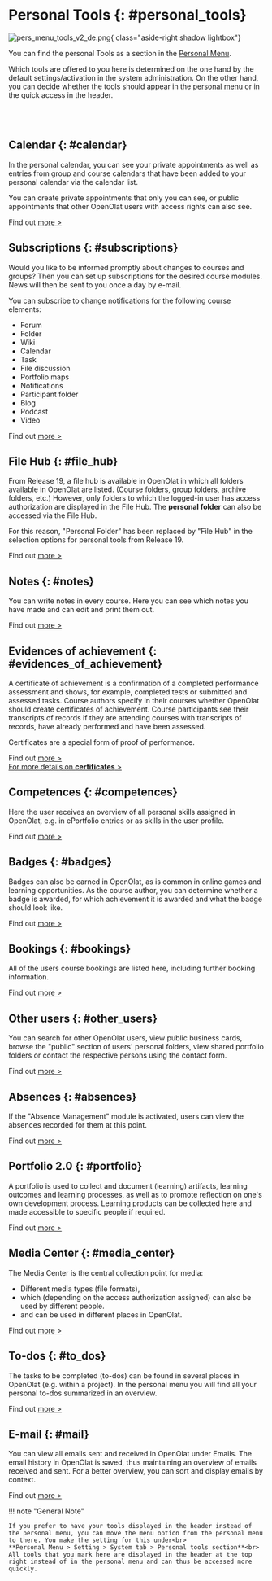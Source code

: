 # Personal Tools {: #personal_tools}

![pers_menu_tools_v2_de.png](assets/pers_menu_tools_v2_de.png){ class="aside-right shadow lightbox"}

You can find the personal Tools as a section in the [Personal Menu](index.md).

Which tools are offered to you here is determined on the one hand by the default settings/activation in the system administration. On the other hand, you can decide whether the tools should appear in the [personal menu](index.md) or in the quick access in the header.

<br>
<br>

## Calendar {: #calendar}
  
In the personal calendar, you can see your private appointments as well as entries from group and course calendars that have been added to your personal calendar via the calendar list.

You can create private appointments that only you can see, or public appointments that other OpenOlat users with access rights can also see.

Find out [more >](Calendar.md)


##  Subscriptions {: #subscriptions}

Would you like to be informed promptly about changes to courses and groups? Then you can set up subscriptions for the desired course modules. News will then be sent to you once a day by e-mail.

You can subscribe to change notifications for the following course elements: 

* Forum
* Folder
* Wiki
* Calendar
* Task
* File discussion
* Portfolio maps
* Notifications
* Participant folder
* Blog
* Podcast
* Video

Find out [more >](Subscriptions.md)




## File Hub {: #file_hub}

From Release 19, a file hub is available in OpenOlat in which all folders available in OpenOlat are listed. (Course folders, group folders, archive folders, etc.) However, only folders to which the logged-in user has access authorization are displayed in the File Hub. The **personal folder** can also be accessed via the File Hub.

For this reason, "Personal Folder" has been replaced by "File Hub" in the selection options for personal tools from Release 19.

Find out [more >](File_Hub.md)


##  Notes {: #notes}

You can write notes in every course. Here you can see which notes you have made and can edit and print them out.

Find out [more >](Notes.md)


##  Evidences of achievement {: #evidences_of_achievement}

A certificate of achievement is a confirmation of a completed performance assessment and shows, for example, completed tests or submitted and assessed tasks. Course authors specify in their courses whether OpenOlat should create certificates of achievement. Course participants see their transcripts of records if they are attending courses with transcripts of records, have already performed and have been assessed. 

Certificates are a special form of proof of performance.

Find out [more >](Evidence_of_Achievements.md)<br>
[For more details on **certificates** >](../learningresources/Course_Settings_Assessment.md#certificate)<br>


## Competences {: #competences}

Here the user receives an overview of all personal skills assigned in OpenOlat, e.g. in ePortfolio entries or as skills in the user profile.

Find out [more >](Competences.md)


## Badges {: #badges}

Badges can also be earned in OpenOlat, as is common in online games and learning opportunities. As the course author, you can determine whether a badge is awarded, for which achievement it is awarded and what the badge should look like.

Find out [more >](OpenBadges.md)


## Bookings {: #bookings}

All of the users course bookings are listed here, including further booking information.

Find out [more >](Bookings.md)


##  Other users {: #other_users}

You can search for other OpenOlat users, view public business cards, browse the "public" section of users' personal folders, view shared portfolio folders or contact the respective persons using the contact form.

Find out [more >](Other_users.md)


## Absences {: #absences}

If the "Absence Management" module is activated, users can view the absences recorded for them at this point.

Find out [more >](Absences.md)


##  Portfolio 2.0 {: #portfolio}

A portfolio is used to collect and document (learning) artifacts, learning outcomes and learning processes, as well as to promote reflection on one's own development process. Learning products can be collected here and made accessible to specific people if required.

Find out [more >](Portfolio.md)


## Media Center {: #media_center}

The Media Center is the central collection point for media:

* Different media types (file formats),
* which (depending on the access authorization assigned) can also be used by different people.
* and can be used in different places in OpenOlat.

Find out [more >](Media_Center.md)


## To-dos {: #to_dos}

The tasks to be completed (to-dos) can be found in several places in OpenOlat (e.g. within a project). In the personal menu you will find all your personal to-dos summarized in an overview.

Find out [more >](To-Dos.md)


##  E-mail {: #mail}

You can view all emails sent and received in OpenOlat under Emails. The email history in OpenOlat is saved, thus maintaining an overview of emails received and sent. For a better overview, you can sort and display emails by context.

Find out [more >](E-Mail.md)


!!! note "General Note"

    If you prefer to have your tools displayed in the header instead of the personal menu, you can move the menu option from the personal menu to there. You make the setting for this under<br>
    **Personal Menu > Setting > System tab > Personal tools section**<br>
    All tools that you mark here are displayed in the header at the top right instead of in the personal menu and can thus be accessed more quickly.
